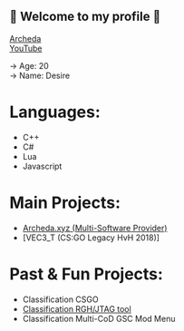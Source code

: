 ## 🌹 Welcome to my profile 🌹

[Archeda](https://archeda.xyz/forums/index.php?members/desire.1)<br />
[YouTube](https://www.youtube.com/c/Desire2K17)<br />

-> Age: 20<br />
-> Name: Desire<br />

# Languages:

- C++<br />
- C#<br />
- Lua<br />
- Javascript<br />


# Main Projects:

- [Archeda.xyz (Multi-Software Provider)](https://archeda.xyz)<br />
- [VEC3_T (CS:GO Legacy HvH 2018)]<br />

# Past & Fun Projects:

- Classification CSGO<br />
- [Classification RGH/JTAG tool](https://github.com/Dezyrr/Classification-RGH-tool)<br />
- Classification Multi-CoD GSC Mod Menu<br />

